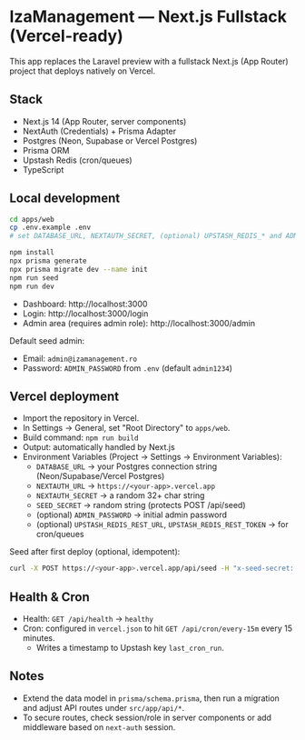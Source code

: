 # IzaManagement — Next.js Fullstack (Vercel-ready)

This app replaces the Laravel preview with a fullstack Next.js (App Router) project that deploys natively on Vercel.

## Stack

- Next.js 14 (App Router, server components)
- NextAuth (Credentials) + Prisma Adapter
- Postgres (Neon, Supabase or Vercel Postgres)
- Prisma ORM
- Upstash Redis (cron/queues)
- TypeScript

## Local development

```bash
cd apps/web
cp .env.example .env
# set DATABASE_URL, NEXTAUTH_SECRET, (optional) UPSTASH_REDIS_* and ADMIN_PASSWORD

npm install
npx prisma generate
npx prisma migrate dev --name init
npm run seed
npm run dev
```

- Dashboard: http://localhost:3000
- Login: http://localhost:3000/login
- Admin area (requires admin role): http://localhost:3000/admin

Default seed admin:
- Email: `admin@izamanagement.ro`
- Password: `ADMIN_PASSWORD` from `.env` (default `admin1234`)

## Vercel deployment

- Import the repository in Vercel.
- In Settings → General, set "Root Directory" to `apps/web`.
- Build command: `npm run build`
- Output: automatically handled by Next.js
- Environment Variables (Project → Settings → Environment Variables):
  - `DATABASE_URL` → your Postgres connection string (Neon/Supabase/Vercel Postgres)
  - `NEXTAUTH_URL` → `https://<your-app>.vercel.app`
  - `NEXTAUTH_SECRET` → a random 32+ char string
  - `SEED_SECRET` → random string (protects POST /api/seed)
  - (optional) `ADMIN_PASSWORD` → initial admin password
  - (optional) `UPSTASH_REDIS_REST_URL`, `UPSTASH_REDIS_REST_TOKEN` → for cron/queues

Seed after first deploy (optional, idempotent):

```bash
curl -X POST https://<your-app>.vercel.app/api/seed -H "x-seed-secret: <SEED_SECRET>"
```

## Health & Cron

- Health: `GET /api/health` → `healthy`
- Cron: configured in `vercel.json` to hit `GET /api/cron/every-15m` every 15 minutes.
  - Writes a timestamp to Upstash key `last_cron_run`.

## Notes

- Extend the data model in `prisma/schema.prisma`, then run a migration and adjust API routes under `src/app/api/*`.
- To secure routes, check session/role in server components or add middleware based on `next-auth` session.